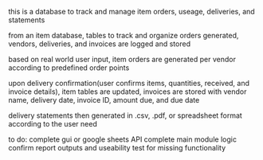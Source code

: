 this is a database to track and manage item orders, useage, deliveries, and statements

from an item database, tables to track and organize orders generated, vendors, deliveries, and invoices are logged and stored

based on real world user input, item orders are generated per vendor according to predefined order points

upon delivery confirmation(user confirms items, quantities, received, and invoice details), 
item tables are updated, invoices are stored with vendor name, delivery date, invoice ID, amount due, and due date

delivery statements then generated in .csv, .pdf, or spreadsheet format according to the user need

to do:
complete gui or google sheets API
complete main module logic
confirm report outputs and useability
test for missing functionality
